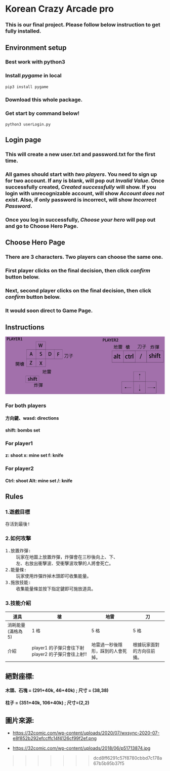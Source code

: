 # Korean Crazy Arcade pro

### This is our final project. Please follow below instruction to get fully installed.

## Environment setup

### Best work with python3

### Install _pygame_ in local

```
pip3 install pygame
```

### Download this whole package.

### Get start by command below!

```
python3 userLogin.py
```

## Login page

### This will create a new user.txt and password.txt for the first time.

### All games should start with _two players_. You need to sign up for two account. If any is blank, will pop out _Invalid Value_. Once successfully created, _Created successfully_ will show. If you login with unrecognizable account, will show _Account does not exist_. Also, if only password is incorrect, will show _Incorrect Password_.

### Once you log in successfully, _Choose your hero_ will pop out and go to Choose Hero Page.

## Choose Hero Page

### There are 3 characters. Two players can choose the same one.

### First player clicks on the final decision, then click _confirm_ button below.

### Next, second player clicks on the final decision, then click _confirm_ button below.

### It would soon direct to Game Page.

## Instructions

![GITHUB](https://github.com/Yu-Fang-LIN/crazyarcade/blob/main/道具包/操作說明.jpg)

### For both players

#### 方向鍵、wasd: directions

#### shift: bombs set

### For player1

#### z: shoot x: mine set f: knife

### For player2

#### Ctrl: shoot Alt: mine set /: knife

## Rules

### 1.遊戲目標

<pre>
存活到最後!
</pre>

### 2.如何攻擊

<pre>
1.放置炸彈:
    玩家在地圖上放置炸彈，炸彈會在三秒後向上、下、
    左、右放出衝擊波、受衝擊波攻擊的人將會死亡。
2.能量條:
    玩家使用炸彈炸掉木頭即可收集能量。
3.施放技能:
    收集能量條並按下指定鍵即可施放道具。
</pre>

### 3.技能介紹

| 道具               | 槍                                                  | 地雷                               | 刀                         |
| ------------------ | --------------------------------------------------- | ---------------------------------- | -------------------------- |
| 消耗能量(滿格為 5) | 1 格                                                | 5 格                               | 5 格                       |
| 介紹               | player1 的子彈只會往下射 player2 的子彈只會往上射!! | 地雷過一秒後隱形，踩到的人會死掉。 | 根據玩家面對的方向往前捅。 |

## 絕對座標:

#### 木頭、石塊 = (291+40k, 46+40k) ; 尺寸 = (38,38)

#### 柱子 = (351+40k, 106+40k) ; 尺寸=(2,2)

## 圖片來源:

- https://32comic.com/wp-content/uploads/2020/07/wxsync-2020-07-e8f852b292efccffc14f4126cf99f2ef.png

- https://32comic.com/wp-content/uploads/2018/06/p51713874.jpg

> > > > > > > dcd8ff6291c57f8780cbbd7c178a67b5b95b37f5
